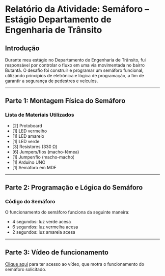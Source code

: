 # Relatório da Atividade: Semáforo – Estágio Departamento de Engenharia de Trânsito

## Introdução

Durante meu estágio no Departamento de Engenharia de Trânsito, fui responsável por controlar o fluxo em uma via movimentada no bairro Butantã. O desafio foi construir e programar um semáforo funcional, utilizando princípios de eletrônica e lógica de programação, a fim de garantir a segurança de pedestres e veículos.

---

## Parte 1: Montagem Física do Semáforo

### Lista de Materiais Utilizados

- [2] Protoboard
- [1] LED vermelho
- [1] LED amarelo
- [1] LED verde
- [3] Resistores (330 Ω)
- [6] Jumpers/fios (macho-fêmea)
- [1] Jumper/fio (macho-macho)
- [1] Arduíno UNO
- [1] Semáforo em MDF

---

## Parte 2: Programação e Lógica do Semáforo

### Código do Semáforo

O funcionamento do semáforo funciona da seguinte maneira:
- 4 segundos: luz verde acesa
- 6 segundos: luz vermelha acesa
- 2 segundos: luz amarela acesa

---

## Parte 3: Vídeo de funcionamento

[Clique aqui](https://www.youtube.com/watch?v=Lo7x-fEkS5Y) para ter acesso ao vídeo, que motra o funcionamento do semáforo solicitado.

